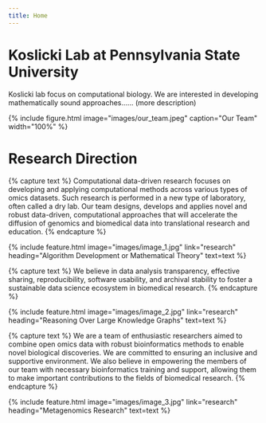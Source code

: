 ```yaml
---
title: Home 
---
```


# Koslicki Lab at Pennsylvania State University
Koslicki lab focus on computational biology. We are interested in developing mathematically sound approaches...... (more description)


<!-- section break -->

{%
  include figure.html
  image="images/our_team.jpeg"
  caption="Our Team"
  width="100%" 
%}

<!-- section break -->
# Research Direction

{% capture text %}
Computational data-driven research focuses on developing and applying computational methods across various types of omics datasets. Such research is performed in a new type of laboratory, often called a dry lab. Our team designs, develops and applies novel and robust data-driven, computational approaches that will accelerate the diffusion of genomics and biomedical data into translational research and education.
{% endcapture %}

{%
  include feature.html
  image="images/image_1.jpg"
  link="research"
  heading="Algorithm Development or Mathematical Theory"
  text=text
%}

{% capture text %}
We believe in data analysis transparency, effective sharing, reproducibility, software usability, and archival stability to foster a sustainable data science ecosystem in biomedical research.
{% endcapture %}

{%
  include feature.html
  image="images/image_2.jpg"
  link="research"
  heading="Reasoning Over Large Knowledge Graphs"
  text=text
%}

{% capture text %}
We are a team of enthusiastic researchers aimed to combine open omics data with robust bioinformatics methods to enable novel biological discoveries. We are committed to ensuring an inclusive and supportive environment. We also believe in empowering the members of our team with necessary bioinformatics training and support, allowing them to make important contributions to the fields of biomedical research.
{% endcapture %}

{%
  include feature.html
  image="images/image_3.jpg"
  link="research"
  heading="Metagenomics Research"
  text=text
%}
